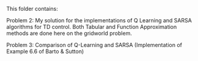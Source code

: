 This folder contains:

Problem 2: My solution for the implementations of Q Learning and SARSA algorithms for TD control. 
Both Tabular and Function Approximation methods are done here on the gridworld problem.

Problem 3: Comparison of Q-Learning and SARSA (Implementation of Example 6.6 of Barto & Sutton)
